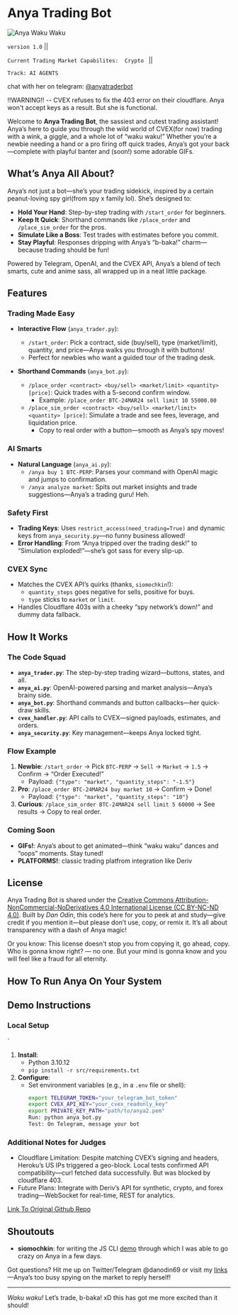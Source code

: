 # Anya Trading Bot

![Anya Waku Waku](https://media.giphy.com/media/v1.Y2lkPTc5MGI3NjExa2V5YjA1d2czam9xajI2b25kOGRwbHNpeDN1amJicHZ5OHM3M3NycSZlcD12MV9naWZzX3NlYXJjaCZjdD1n/FWAcpJsFT9mvrv0e7a/giphy.gif)


`version 1.0` ||

`Current Trading Market Capabilites:  Crypto ` || 

`Track: AI AGENTS`


chat with her on telegram: [@anyatraderbot](https://t.me/anyatraderbot)

!!WARNING!! -- CVEX refuses to fix the 403 error on their cloudflare. Anya won't accept keys as a result. But she is functional.

Welcome to **Anya Trading Bot**, the sassiest and cutest trading assistant!  Anya’s here to guide you through the wild world of CVEX(for now) trading with a wink, a giggle, and a whole lot of “waku waku!” Whether you’re a newbie needing a hand or a pro firing off quick trades, Anya’s got your back—complete with playful banter and (soon!) some adorable GIFs.

## What’s Anya All About?

Anya’s not just a bot—she’s your trading sidekick, inspired by a certain peanut-loving spy girl(from spy x family lol). She’s designed to:
- **Hold Your Hand**: Step-by-step trading with `/start_order` for beginners.
- **Keep It Quick**: Shorthand commands like `/place_order` and `/place_sim_order` for the pros.
- **Simulate Like a Boss**: Test trades with estimates before you commit.
- **Stay Playful**: Responses dripping with Anya’s “b-baka!” charm—because trading should be fun!

Powered by Telegram, OpenAI, and the CVEX API, Anya’s a blend of tech smarts, cute and anime sass, all wrapped up in a neat little package.

## Features

### Trading Made Easy
- **Interactive Flow** (`anya_trader.py`):
  - `/start_order`: Pick a contract, side (buy/sell), type (market/limit), quantity, and price—Anya walks you through it with buttons!
  - Perfect for newbies who want a guided tour of the trading desk.

- **Shorthand Commands** (`anya_bot.py`):
  - `/place_order <contract> <buy/sell> <market/limit> <quantity> [price]`: Quick trades with a 5-second confirm window.
    - Example: `/place_order BTC-24MAR24 sell limit 10 55000.00`
  - `/place_sim_order <contract> <buy/sell> <market/limit> <quantity> [price]`: Simulate a trade and see fees, leverage, and liquidation price.
    - Copy to real order with a button—smooth as Anya’s spy moves!

### AI Smarts
- **Natural Language** (`anya_ai.py`):
  - `/anya buy 1 BTC-PERP`: Parses your command with OpenAI magic and jumps to confirmation.
  - `/anya analyze market`: Spits out market insights and trade suggestions—Anya’s a trading guru! Heh.

### Safety First
- **Trading Keys**: Uses `restrict_access(need_trading=True)` and dynamic keys from `anya_security.py`—no funny business allowed!
- **Error Handling**: From “Anya tripped over the trading desk!” to “Simulation exploded!”—she’s got sass for every slip-up.

### CVEX Sync
- Matches the CVEX API’s quirks (thanks, `siomochkin`!):
  - `quantity_steps` goes negative for sells, positive for buys.
  - `type` sticks to `market` or `limit`.
- Handles Cloudflare 403s with a cheeky “spy network’s down!” and dummy data fallback.

## How It Works

### The Code Squad
- **`anya_trader.py`**: The step-by-step trading wizard—buttons, states, and all.
- **`anya_ai.py`**: OpenAI-powered parsing and market analysis—Anya’s brainy side.
- **`anya_bot.py`**: Shorthand commands and button callbacks—her quick-draw skills.
- **`cvex_handler.py`**: API calls to CVEX—signed payloads, estimates, and orders.
- **`anya_security.py`**: Key management—keeps Anya locked tight.

### Flow Example
1. **Newbie**: `/start_order` → Pick `BTC-PERP` → `Sell` → `Market` → `1.5` → Confirm → “Order Executed!”
   - Payload: `{"type": "market", "quantity_steps": "-1.5"}`
2. **Pro**: `/place_order BTC-24MAR24 buy market 10` → Confirm → Done!
   - Payload: `{"type": "market", "quantity_steps": "10"}`
3. **Curious**: `/place_sim_order BTC-24MAR24 sell limit 5 60000` → See results → Copy to real order.

### Coming Soon
- **GIFs!**: Anya’s about to get animated—think “waku waku” dances and “oops” moments. Stay tuned!
- **PLATFORMS!**: classic trading platfrom integration like Deriv

## License

Anya Trading Bot is shared under the [Creative Commons Attribution-NonCommercial-NoDerivatives 4.0 International License (CC BY-NC-ND 4.0)](https://creativecommons.org/licenses/by-nc-nd/4.0/). Built by *Dan Odin*, this code’s here for you to peek at and study—give credit if you mention it—but please don’t use, copy, or remix it. It’s all about transparency with a dash of Anya magic!

Or you know: This license doesn't stop you from copying it, go ahead, copy. Who is gonna know right? — no one. But your mind is gonna know and you will feel like a fraud for all eternity.  

## How To Run Anya On Your System

## Demo Instructions
### Local Setup
`
1. **Install**:
   - Python 3.10.12
   - `pip install -r src/requirements.txt`
2. **Configure**:
   - Set environment variables (e.g., in a `.env` file or shell):
     ```bash
     export TELEGRAM_TOKEN="your_telegram_bot_token"
     export CVEX_API_KEY="your_cvex_readonly_key"
     export PRIVATE_KEY_PATH="path/to/anya2.pem"
     Run: python anya_bot.py
     Test: On Telegram, message your bot
     
###  Additional Notes for Judges

- Cloudflare Limitation: Despite matching CVEX’s signing and headers, Heroku’s US IPs triggered a geo-block. Local tests confirmed API compatibility—curl fetched data successfully. But was blocked by cloudflare 403. 
- Future Plans: Integrate with Deriv’s API for synthetic, crypto, and forex trading—WebSocket for real-time, REST for analytics.

[Link To Original Github Repo](https://github.com/danodin69/anya-trader-bot)

## Shoutouts

- **siomochkin**: for writing the JS CLI [demo](https://github.com/siomochkin/cvex-trading-cli/) through which I was able to go crazy on Anya in a few days. 

Got questions? Hit me up on Twitter/Telegram @danodin69 or visit my [links](https://bit.ly/m/danodin)—Anya’s too busy spying on the market to reply herself!

---

*Waku waku!* Let’s trade, b-baka! xD this has got me more excited than it should! 
